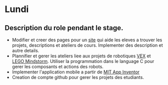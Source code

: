 # Lundi 

## Description du role pendant le stage. 

   * Modifier et creer des pages pour un [site]() qui aide les eleves a trouver les projets, descriptions et ateliers de cours. Implementer des description et autre details.
   * Plannifier et gerer les ateliers liee aux projets de robotiques [VEX](https://www.vexrobotics.com/) et [LEGO Mindstorm](https://www.lego.com/fr-fr/mindstorms/?ignorereferer=true). Utiliser la programmation dans le language C pour gerer les composants et actions des robots. 
   * Implementer l'application mobile a partir de [MIT App Inventor](http://appinventor.mit.edu/explore/)
   * Creation de compte github pour gerer les projets des etudiants. 


